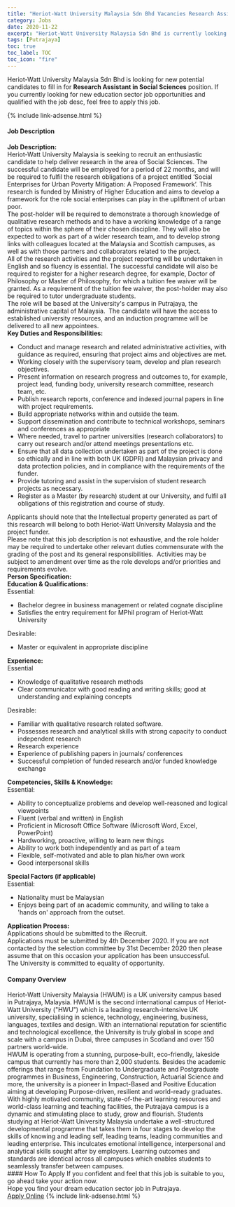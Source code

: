 ```yaml
---
title: "Heriot-Watt University Malaysia Sdn Bhd Vacancies Research Assistant in Social Sciences" 
category: Jobs 
date: 2020-11-22 
excerpt: "Heriot-Watt University Malaysia Sdn Bhd is currently looking for suitable person to fill in the Research Assistant in Social Sciences which positioned at Putrajaya" 
tags: [Putrajaya] 
toc: true 
toc_label: TOC 
toc_icon: "fire" 
--- 
```


<p>Heriot-Watt University Malaysia Sdn Bhd is looking for new potential candidates to fill in for <b>Research Assistant in Social Sciences</b> position. If you currently looking for new education sector job opportunities and qualified with the job desc, feel free to apply this job.
</p>{% include link-adsense.html %} 
 <div><div><div><h4>Job Description</h4></div></div><div><div><span><div><div><strong>Job Description:</strong></div><div>Heriot-Watt University Malaysia is seeking to recruit an enthusiastic candidate to help deliver research in the area of Social Sciences. The successful candidate will be employed for a period of 22 months, and will be required to fulfil the research obligations of a project entitled &#8216;Social Enterprises for Urban Poverty Mitigation: A Proposed Framework&#8217;. This research is funded by Ministry of Higher Education and aims to develop a framework for the role social enterprises can play in the upliftment of urban poor.</div><div>The post-holder will be required to demonstrate a thorough knowledge of qualitative research methods and to have a working knowledge of a range of topics within the sphere of their chosen discipline. They will also be expected to work as part of a wider research team, and to develop strong links with colleagues located at the Malaysia and Scottish campuses, as well as with those partners and collaborators related to the project.&#160;</div><div>All of the research activities and the project reporting will be undertaken in English and so fluency is essential. The successful candidate will also be required to register for a higher research degree, for example, Doctor of Philosophy or Master of Philosophy, for which a tuition fee waiver will be granted. As a requirement of the tuition fee waiver, the post-holder may also be required to tutor undergraduate students.</div><div>The role will be based at the University's campus in Putrajaya, the administrative capital of Malaysia.&#160; The candidate will have the access to established university resources, and an induction programme will be delivered to all new appointees.</div><div><strong>Key Duties and Responsibilities:</strong></div><ul><li>Conduct and manage research and related administrative activities, with guidance as required, ensuring that project aims and objectives are met.</li><li>Working closely with the supervisory team, develop and plan research objectives.</li><li>Present information on research progress and outcomes to, for example, project lead, funding body, university research committee, research team, etc.</li><li>Publish research reports, conference and indexed journal papers in line with project requirements.</li><li>Build appropriate networks within and outside the team.</li><li>Support dissemination and contribute to technical workshops, seminars and conferences as appropriate</li><li>Where needed, travel to partner universities (research collaborators) to carry out research and/or attend meetings presentations etc.</li><li>Ensure that all data collection undertaken as part of the project is done so ethically and in line with both UK (GDPR) and Malaysian privacy and data protection policies, and in compliance with the requirements of the funder.</li><li>Provide tutoring and assist in the supervision of student research projects as necessary.</li><li>Register as a Master (by research) student at our University, and fulfil all obligations of this registration and course of study.</li></ul><div>Applicants should note that the Intellectual property generated as part of this research will belong to both Heriot-Watt University Malaysia and the project funder.</div><div>Please note that this job description is not exhaustive, and the role holder may be required to undertake other relevant duties commensurate with the grading of the post and its general responsibilities.&#160; Activities may be subject to amendment over time as the role develops and/or priorities and requirements evolve.</div><div><strong>Person Specification:</strong></div><div><strong>Education &amp; Qualifications:</strong></div><div>Essential:</div><ul><li>Bachelor degree in business management or related cognate discipline</li><li>Satisfies the entry requirement for MPhil program of Heriot-Watt University</li></ul><div>Desirable:</div><ul><li>Master or equivalent in appropriate discipline</li></ul><div><strong>Experience:</strong></div><div>Essential</div><ul><li>Knowledge of qualitative research methods</li><li>Clear communicator with good reading and writing skills; good at understanding and explaining concepts</li></ul><div>Desirable:</div><ul><li>Familiar with qualitative research related software.</li><li>Possesses research and analytical skills with strong capacity to conduct independent research</li><li>Research experience</li><li>Experience of publishing papers in journals/ conferences</li><li>Successful completion of funded research and/or funded knowledge exchange</li></ul><div><strong>Competencies, Skills &amp; Knowledge:</strong></div><div>Essential:</div><ul><li>Ability to conceptualize problems and develop well-reasoned and logical viewpoints</li><li>Fluent (verbal and written) in English</li><li>Proficient in Microsoft Office Software (Microsoft Word, Excel, PowerPoint)</li><li>Hardworking, proactive, willing to learn new things</li><li>Ability to work both independently and as part of a team</li><li>Flexible, self-motivated and able to plan his/her own work</li><li>Good interpersonal skills</li></ul><div><strong>Special Factors (if applicable)</strong></div><div>Essential:</div><ul><li>Nationality must be Malaysian</li><li>Enjoys being part of an academic community, and willing to take a 'hands on' approach from the outset.</li></ul><div><strong>Application Process:</strong></div><div>Applications should be submitted to the iRecruit.&#160;</div><div>Applications must be submitted by 4th December 2020. If you are not contacted by the selection committee by 31st December 2020 then please assume that on this occasion your application has been unsuccessful.</div><div>The University is committed to equality of opportunity.</div></div></span></div></div></div> 
<div><div><div><h4>Company Overview</h4></div></div><div><div><span><div><div>
	Heriot-Watt University Malaysia (HWUM) is a UK university campus based in Putrajaya, Malaysia. HWUM is the second international campus of Heriot-Watt University ("HWU") which is a leading research-intensive UK university, specialising in science, technology, engineering, business, languages, textiles and design. With an international reputation for scientific and technological excellence, the University is truly global in scope and scale with a campus in Dubai, three campuses in Scotland and over 150 partners world-wide.</div>
<div>
	HWUM is operating from a stunning, purpose-built, eco-friendly, lakeside campus that currently has more than 2,000 students. Besides the academic offerings that range from Foundation to Undergraduate and Postgraduate programmes in Business, Engineering, Construction, Actuarial Science and more, the university is a pioneer in Impact-Based and Positive Education aiming at developing Purpose-driven, resilient and world-ready graduates.</div>
<div>
	With highly motivated community, state-of-the-art learning resources and world-class learning and teaching facilities, the Putrajaya campus is a dynamic and stimulating place to study, grow and flourish. Students studying at Heriot-Watt University Malaysia undertake a well-structured developmental programme that takes them in four stages to develop the skills of knowing and leading self, leading teams, leading communities and leading enterprise. This inculcates emotional intelligence, interpersonal and analytical skills sought after by employers. Learning outcomes and standards are identical across all campuses which enables students to seamlessly transfer between campuses.</div></div></span></div></div></div> 
#### How To Apply 
If you confident and feel that this job is suitable to you, go ahead take your action now. <br/> 
Hope you find your dream education sector job in Putrajaya. <br/> 
<a href="https://www.jobstreet.com.my/en/job/research-assistant-in-social-sciences-4428785?jobId=jobstreet-my-job-4428785&sectionRank=2&token=0~60e85fd2-ffe7-4b1b-b6cd-af9476b42186&fr=SRP%20View%20In%20New%20Ta" class="btn btn--info" target="_blank" rel="nofollow noopenner">Apply Online</a> 
{% include link-adsense.html %} 